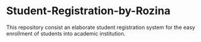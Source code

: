 # Student-Registration-by-Rozina
This repository consist an elaborate student registration system for the easy enrollment of students into academic institution.
